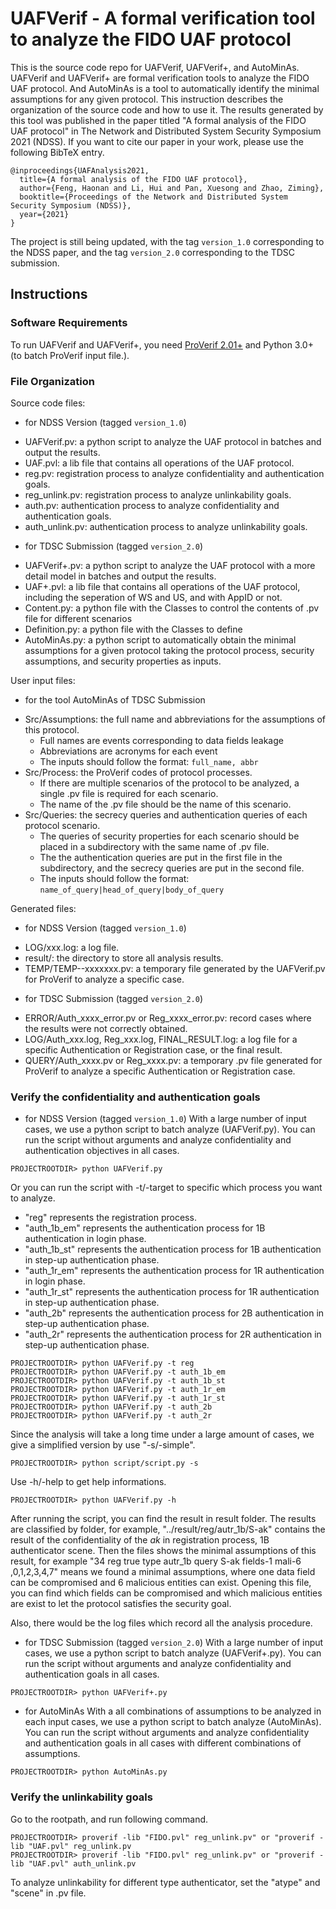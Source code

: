 # UAFVerif - A formal verification tool to analyze the FIDO UAF protocol
This is the source code repo for UAFVerif, UAFVerif+, and AutoMinAs. UAFVerif and UAFVerif+ are formal verification tools to analyze the FIDO UAF protocol. And AutoMinAs is a tool to automatically identify the minimal assumptions for any given protocol. This instruction describes the organization of the source code and how to use it.
The results generated by this tool was published in the paper titled "A formal analysis of the FIDO UAF protocol" in The Network and Distributed System Security Symposium 2021 (NDSS). 
If you want to cite our paper in your work, please use the following BibTeX entry.

```
@inproceedings{UAFAnalysis2021,
  title={A formal analysis of the FIDO UAF protocol},
  author={Feng, Haonan and Li, Hui and Pan, Xuesong and Zhao, Ziming},
  booktitle={Proceedings of the Network and Distributed System Security Symposium (NDSS)},
  year={2021}
}
```

The project is still being updated, with the tag ``version_1.0`` corresponding to the NDSS paper, and the tag ``version_2.0`` corresponding to the TDSC submission.

## Instructions

### Software Requirements
To run UAFVerif and UAFVerif+, you need [ProVerif 2.01+](https://prosecco.gforge.inria.fr/personal/bblanche/proverif/) and Python 3.0+ (to batch ProVerif input file.).

### File Organization

Source code files:
* for NDSS Version (tagged ``version_1.0``)
- UAFVerif.pv: a python script to analyze the UAF protocol in batches and output the results.
- UAF.pvl: a lib file that contains all operations of the UAF protocol.
- reg.pv: registration process to analyze confidentiality and authentication goals.
- reg_unlink.pv: registration process to analyze unlinkability goals.
- auth.pv: authentication process to analyze confidentiality and authentication goals.
- auth_unlink.pv: authentication process to analyze unlinkability goals.

* for TDSC Submission (tagged ``version_2.0``)
- UAFVerif+.pv: a python script to analyze the UAF protocol with a more detail model in batches and output the results.
- UAF+.pvl: a lib file that contains all operations of the UAF protocol, including the seperation of WS and US, and with AppID or not.
- Content.py: a python file with the Classes to control the contents of .pv file for different scenarios
- Definition.py: a python file with the Classes to define
- AutoMinAs.py: a python script to  automatically obtain the minimal assumptions for a given protocol taking the protocol process, security assumptions, and security properties as
inputs.

User input files:
* for the tool AutoMinAs of TDSC Submission
- Src/Assumptions: the full name and abbreviations for the assumptions of this protocol. 
  * Full names are events corresponding to data fields leakage
  * Abbreviations are acronyms for each event
  * The inputs should follow the format: ``full_name, abbr``
- Src/Process: the ProVerif codes of protocol processes. 
  * If there are multiple scenarios of the protocol to be analyzed, a single .pv file is required for each scenario.
  * The name of the .pv file should be the name of this scenario.
- Src/Queries: the secrecy queries and authentication queries of each protocol scenario.
  * The queries of security properties for each scenario should be placed in a subdirectory with the same name of .pv file.
  * The the authentication queries are put in the first file in the subdirectory, and the secrecy queries are put in the second file.
  * The inputs should follow the format: ``name_of_query|head_of_query|body_of_query``

Generated files:
* for NDSS Version (tagged ``version_1.0``)
- LOG/xxx.log: a log file.
- result/: the directory to store all analysis results.
- TEMP/TEMP--xxxxxxx.pv: a temporary file generated by the UAFVerif.pv for ProVerif to analyze a specific case.

* for TDSC Submission (tagged ``version_2.0``)
- ERROR/Auth_xxxx_error.pv or Reg_xxxx_error.pv: record cases where the results were not correctly obtained.
- LOG/Auth_xxx.log, Reg_xxx.log, FINAL_RESULT.log: a log file for a specific Authentication or Registration case, or the final result.
- QUERY/Auth_xxxx.pv or Reg_xxxx.pv: a temporary .pv file generated for ProVerif to analyze a specific Authentication or Registration case.

### Verify the confidentiality and authentication goals
* for NDSS Version (tagged ``version_1.0``)
With a large number of input cases, we use a python script to batch analyze (UAFVerif.py).
You can run the script without arguments and analyze confidentiality and authentication objectives in all cases.

```
PROJECTROOTDIR> python UAFVerif.py
```

Or you can run the script with -t/-target to specific which process you want to analyze.
- "reg" represents the registration process.
- "auth_1b_em" represents the authentication process for 1B authentication in login phase.
- "auth_1b_st" represents the authentication process for 1B authentication in step-up authentication phase.
- "auth_1r_em" represents the authentication process for 1R authentication in login phase.
- "auth_1r_st" represents the authentication process for 1R authentication in step-up authentication phase.
- "auth_2b" represents the authentication process for 2B authentication in step-up authentication phase.
- "auth_2r" represents the authentication process for 2R authentication in step-up authentication phase.

```
PROJECTROOTDIR> python UAFVerif.py -t reg 
PROJECTROOTDIR> python UAFVerif.py -t auth_1b_em 
PROJECTROOTDIR> python UAFVerif.py -t auth_1b_st 
PROJECTROOTDIR> python UAFVerif.py -t auth_1r_em 
PROJECTROOTDIR> python UAFVerif.py -t auth_1r_st 
PROJECTROOTDIR> python UAFVerif.py -t auth_2b 
PROJECTROOTDIR> python UAFVerif.py -t auth_2r 
```

Since the analysis will take a long time under a large amount of cases, we give a simplified version by use "-s/-simple".

```
PROJECTROOTDIR> python script/script.py -s
```

Use -h/-help to get help informations.

```
PROJECTROOTDIR> python UAFVerif.py -h
```

After running the script, you can find the result in result folder.
The results are classified by folder, for example, "../result/reg/autr_1b/S-ak" contains the result of the confidentiality of the *ak* in registration process, 1B authenticator scene.
Then the files shows the minimal assumptions of this result, for example "34   reg   true type autr_1b query S-ak fields-1  mali-6 ,0,1,2,3,4,7" means we found a minimal assumptions, where one data field can be compromised and 6 malicious entities can exist.
Opening this file, you can find which fields can be compromised and which malicious entities are exist to let the protocol satisfies the security goal.

Also, there would be the log files which record all the analysis procedure.

* for TDSC Submission (tagged ``version_2.0``)
With a large number of input cases, we use a python script to batch analyze (UAFVerif+.py).
You can run the script without arguments and analyze confidentiality and authentication goals in all cases.

```
PROJECTROOTDIR> python UAFVerif+.py
```

* for AutoMinAs
With a all combinations of assumptions to be analyzed in each input cases, we use a python script to batch analyze (AutoMinAs).
You can run the script without arguments and analyze confidentiality and authentication goals in all cases with different combinations of assumptions.
```
PROJECTROOTDIR> python AutoMinAs.py
```

### Verify the unlinkability goals

Go to the rootpath, and run following command.

```
PROJECTROOTDIR> proverif -lib "FIDO.pvl" reg_unlink.pv" or "proverif -lib "UAF.pvl" reg_unlink.pv
PROJECTROOTDIR> proverif -lib "FIDO.pvl" reg_unlink.pv" or "proverif -lib "UAF.pvl" auth_unlink.pv
```

To analyze unlinkability for different type authenticator, set the "atype" and "scene" in .pv file.


	
